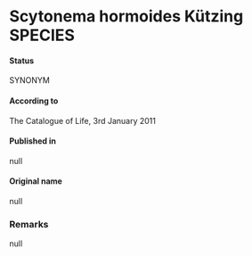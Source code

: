 # Scytonema hormoides Kützing SPECIES

#### Status
SYNONYM

#### According to
The Catalogue of Life, 3rd January 2011

#### Published in
null

#### Original name
null

### Remarks
null